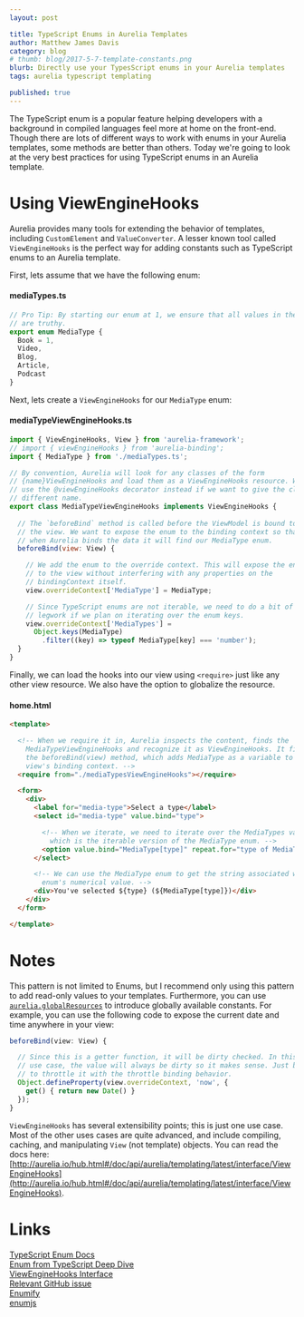 ```yaml
---
layout: post

title: TypeScript Enums in Aurelia Templates
author: Matthew James Davis
category: blog
# thumb: blog/2017-5-7-template-constants.png
blurb: Directly use your TypesScript enums in your Aurelia templates
tags: aurelia typescript templating 

published: true
---
```


The TypeScript enum is a popular feature helping developers with a background in compiled languages feel more at home on the front-end. Though there are lots of different ways to work with enums in your Aurelia templates, some methods are better than others. Today we're going to look at the very best practices for using TypeScript enums in an Aurelia template.

# Using ViewEngineHooks

Aurelia provides many tools for extending the behavior of templates, including `CustomElement` and `ValueConverter`. A lesser known tool called `ViewEngineHooks` is the perfect way for adding constants such as TypeScript enums to an Aurelia template.

First, lets assume that we have the following enum:

#### mediaTypes.ts

```javascript
// Pro Tip: By starting our enum at 1, we ensure that all values in the enum 
// are truthy.
export enum MediaType {
  Book = 1,
  Video,
  Blog,
  Article,
  Podcast
}
```

Next, lets create a `ViewEngineHooks` for our `MediaType` enum:

#### mediaTypeViewEngineHooks.ts

```javascript
import { ViewEngineHooks, View } from 'aurelia-framework';
// import { viewEngineHooks } from 'aurelia-binding';
import { MediaType } from './mediaTypes.ts';

// By convention, Aurelia will look for any classes of the form 
// {name}ViewEngineHooks and load them as a ViewEngineHooks resource. We can
// use the @viewEngineHooks decorator instead if we want to give the class a
// different name.
export class MediaTypeViewEngineHooks implements ViewEngineHooks {
  
  // The `beforeBind` method is called before the ViewModel is bound to
  // the view. We want to expose the enum to the binding context so that
  // when Aurelia binds the data it will find our MediaType enum.
  beforeBind(view: View) {

    // We add the enum to the override context. This will expose the enum
    // to the view without interfering with any properties on the
    // bindingContext itself.
    view.overrideContext['MediaType'] = MediaType;

    // Since TypeScript enums are not iterable, we need to do a bit of extra
    // legwork if we plan on iterating over the enum keys.
    view.overrideContext['MediaTypes'] = 
      Object.keys(MediaType)
        .filter((key) => typeof MediaType[key] === 'number');
  }
}
```

Finally, we can load the hooks into our view using `<require>` just like any other view resource. We also have the option to globalize the resource.

#### home.html

```html
<template>

  <!-- When we require it in, Aurelia inspects the content, finds the 
    MediaTypeViewEngineHooks and recognize it as ViewEngineHooks. It fires
    the beforeBind(view) method, which adds MediaType as a variable to our
    view's binding context. -->
  <require from="./mediaTypesViewEngineHooks"></require>

  <form>
    <div> 
      <label for="media-type">Select a type</label>
      <select id="media-type" value.bind="type">

        <!-- When we iterate, we need to iterate over the MediaTypes variable,
          which is the iterable version of the MediaType enum. -->
        <option value.bind="MediaType[type]" repeat.for="type of MediaTypes">${type}</option>
      </select>

      <!-- We can use the MediaType enum to get the string associated with the 
        enum's numerical value. -->
      <div>You've selected ${type} (${MediaType[type]})</div>
    </div>
  </form>

</template>
```

# Notes 

This pattern is not limited to Enums, but I recommend only using this pattern to add read-only values to your templates. Furthermore, you can use [`aurelia.globalResources`](http://aurelia.io/hub.html#/doc/article/aurelia/templating/latest/templating-html-behaviors-introduction/5) to introduce globally available constants. For example, you can use the following code to expose the current date and time anywhere in your view:

```javascript
beforeBind(view: View) {

  // Since this is a getter function, it will be dirty checked. In this this
  // use case, the value will always be dirty so it makes sense. Just be sure
  // to throttle it with the throttle binding behavior.
  Object.defineProperty(view.overrideContext, 'now', { 
    get() { return new Date() } 
  });
}
```

`ViewEngineHooks` has several extensibility points; this is just one use case. Most of the other uses cases are quite advanced, and include compiling, caching, and manipulating `View` (not template) objects. You can read the docs here: [http://aurelia.io/hub.html#/doc/api/aurelia/templating/latest/interface/ViewEngineHooks](http://aurelia.io/hub.html#/doc/api/aurelia/templating/latest/interface/ViewEngineHooks).

# Links
[TypeScript Enum Docs](https://www.typescriptlang.org/docs/handbook/enums.html)<br />
[Enum from TypeScript Deep Dive](https://basarat.gitbooks.io/typescript/docs/enums.html)<br />
[ViewEngineHooks Interface](https://github.com/aurelia/templating/blob/7693dbd65e59e428e4052922920145b76240f3cf/src/view-resources.js#L26)<br />
[Relevant GitHub issue](https://github.com/aurelia/templating-binding/issues/88)<br />
[Enumify](http://2ality.com/2016/01/enumify.html)<br />
[enumjs](https://www.npmjs.com/package/node-enumjs)<br />